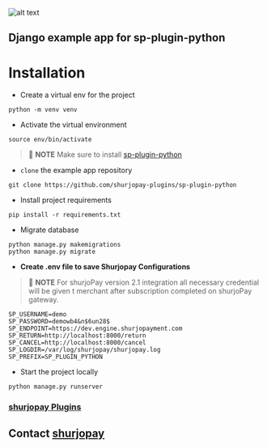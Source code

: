 ![alt text](https://shurjopay.com.bd/dev/images/shurjoPay.png)

## Django example app for sp-plugin-python

# **Installation**
- Create a virtual env for the project
```
python -m venv venv
```
- Activate the virtual environment
```
source env/bin/activate
```
> 📝 **NOTE** Make sure to install [sp-plugin-python](https://github.com/shurjopay-plugins)
- `clone` the example app repository

```
git clone https://github.com/shurjopay-plugins/sp-plugin-python
```
- Install project requirements
```
pip install -r requirements.txt
```
- Migrate database
```
python manage.py makemigrations
python manage.py migrate
```


- **Create .env file to save Shurjopay Configurations**

> 📝 **NOTE** For shurjoPay version  2.1 integration all necessary credential will be given t merchant after subscription completed on shurjoPay gateway.

```env
SP_USERNAME=demo
SP_PASSWORD=demowb4&n$6un28$
SP_ENDPOINT=https://dev.engine.shurjopayment.com
SP_RETURN=http://localhost:8000/return
SP_CANCEL=http://localhost:8000/cancel
SP_LOGDIR=/var/log/shurjopay/shurjopay.log
SP_PREFIX=SP_PLUGIN_PYTHON
```

- Start the project locally
```
python manage.py runserver
```


### [shurjopay Plugins ](https://github.com/shurjopay-plugins)

## Contact  [shurjopay](https://shurjopay.com.bd/#contacts)